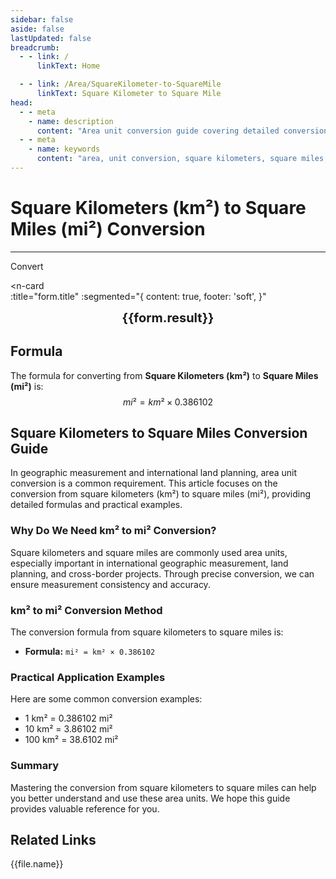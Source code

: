 ```yaml
---
sidebar: false
aside: false
lastUpdated: false
breadcrumb:
  - - link: /
      linkText: Home

  - - link: /Area/SquareKilometer-to-SquareMile
      linkText: Square Kilometer to Square Mile
head:
  - - meta
    - name: description
      content: "Area unit conversion guide covering detailed conversion formulas and explanations from square kilometers (km²) to square miles (mi²)."
  - - meta
    - name: keywords
      content: "area, unit conversion, square kilometers, square miles, km², mi², square kilometers to square miles, area conversion guide, square kilometers to mi² conversion, km² to mi² conversion, square kilometers to square miles, kilometer square to square miles, square kilometers square miles converter, km² to mi², square kilometers convert square miles, kilometer square to square miles, square kilometers to square miles conversion, km² square miles conversion, square kilometers square miles calculation, kilometer square square miles conversion, square kilometers convert square miles, km² to square miles, square kilometers square miles converter, kilometer square to square miles conversion, square kilometers square miles conversion formula, km² convert square miles, square kilometers to square miles calculation, kilometer square convert square miles, square kilometers square miles conversion table, km² square miles conversion, square kilometers to square miles calculation, kilometer square square miles conversion, square kilometers to square miles conversion tool, km² to square miles conversion, square kilometers square miles unit conversion, area conversion"
---
```

# Square Kilometers (km²) to Square Miles (mi²) Conversion
---
<script setup>
import { onMounted, reactive, inject, ref } from 'vue'
import { NButton, NForm, NFormItem, NInput, NInputNumber, NSelect, NCard, useMessage,NGrid ,NGi } from 'naive-ui'
import { defineClientComponent } from 'vitepress'
import { Area } from '../files';
const seoKey = [
  'square kilometers to square miles conversion',
  'km² to mi² conversion',
  'square kilometers to square miles',
  'kilometer square to square miles',
  'square kilometers square miles converter',
  'km² to mi²',
  'square kilometers convert square miles',
  'kilometer square to square miles',
  'square kilometers to square miles conversion',
  'km² square miles conversion',
  'square kilometers square miles calculation',
  'kilometer square square miles conversion',
  'square kilometers convert square miles',
  'km² to square miles',
  'square kilometers square miles converter',
  'kilometer square to square miles conversion',
  'square kilometers square miles conversion formula',
  'km² convert square miles',
  'square kilometers to square miles calculation',
  'kilometer square convert square miles',
  'square kilometers square miles conversion table',
  'km² square miles conversion',
  'square kilometers to square miles calculation',
  'kilometer square square miles conversion',
  'square kilometers to square miles conversion tool',
  'km² to square miles conversion',
  'square kilometers square miles unit conversion',
  'area conversion'
]
const convert = inject('convert')

const form = reactive({
  number: null,
  result: '',
  title: 'Square Kilometers (km²) to Square Miles (mi²) Conversion',
})

const convertHandler = () => {
  if (form.number !== null && !isNaN(form.number)) {
    const convertedValue = parseFloat(form.number) * 0.386102
    form.result = `${form.number}km² = ${convertedValue.toFixed(6)}mi²`
  } else {
    form.result = 'Please enter a valid number.'
  }
}
</script>

<n-form size="large" :model="form">
  <n-form-item label="Square Kilometers (km²)">
    <n-input-number v-model:value="form.number" placeholder="Enter square kilometers" style="width: 100%" />
  </n-form-item>
  <n-form-item>
    <n-button type="info" @click="convertHandler" block>Convert</n-button>
  </n-form-item>
</n-form>

<n-card  
  :title="form.title"
  :segmented="{
    content: true,
    footer: 'soft',
  }"
>
  <div  style="text-align:center;font-size:20px;">
    <strong>{{form.result}}</strong>
  </div>
    <template #footer>
    <div>
      <span v-for="item of seoKey">{{item}}, </span>
    </div>
  </template>
</n-card>

## Formula

The formula for converting from **Square Kilometers (km²)** to **Square Miles (mi²)** is:
$$ mi² = km² \times 0.386102 $$

## Square Kilometers to Square Miles Conversion Guide

In geographic measurement and international land planning, area unit conversion is a common requirement. This article focuses on the conversion from square kilometers (km²) to square miles (mi²), providing detailed formulas and practical examples.

### Why Do We Need km² to mi² Conversion?

Square kilometers and square miles are commonly used area units, especially important in international geographic measurement, land planning, and cross-border projects. Through precise conversion, we can ensure measurement consistency and accuracy.

### km² to mi² Conversion Method

The conversion formula from square kilometers to square miles is:

- **Formula:** `mi² = km² × 0.386102`

### Practical Application Examples

Here are some common conversion examples:

- 1 km² = 0.386102 mi²
- 10 km² = 3.86102 mi²
- 100 km² = 38.6102 mi²

### Summary

Mastering the conversion from square kilometers to square miles can help you better understand and use these area units. We hope this guide provides valuable reference for you.

## Related Links
<n-grid x-gap="12" :cols="2">
  <n-gi v-for="(file, index) in Area" :key="index">
    <n-button
      text
      tag="a"
      :href="file.path"
      type="info"
    >
      {{file.name}}
    </n-button>
  </n-gi>
</n-grid>